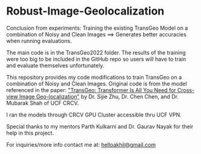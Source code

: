 # Robust-Image-Geolocalization
Conclusion from experiments: Training the existing TransGeo Model on a combination of Noisy and Clean Images ==> 
Generates better accuracies when running evaluations.

The main code is in the TransGeo2022 folder. The results of the training were too big to be included in the GitHub repo so users will have to train and evaluate themselves unfortunately.

This repository provides my code modifications to train TransGeo on a combination of Noisy and Clean Images. Original code is from the model referenced in the paper: ["TransGeo: Transformer Is All You Need for Cross-view Image Geo-localization"](https://arxiv.org/pdf/2204.00097.pdf) by Dr. Sijie Zhu, Dr. Chen Chen, and Dr. Mubarak Shah of UCF CRCV.

I ran the models through CRCV GPU Cluster accessible thru UCF VPN.

Special thanks to my mentors Parth Kulkarni and Dr. Gaurav Nayak for their help in this project.

For inquiries/more info contact me at: helloakhil@gmail.com
